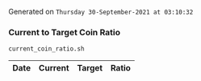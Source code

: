 Generated on `Thursday 30-September-2021 at 03:10:32`

### Current to Target Coin Ratio
`current_coin_ratio.sh`

Date|Current|Target|Ratio
---|---|---|---
